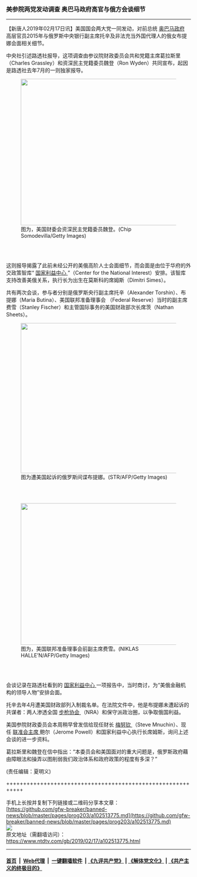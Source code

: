 ### 美参院两党发动调查 奥巴马政府高官与俄方会谈细节
------------------------

<div class="post_content">
 <p>
  【新唐人2019年02月17日讯】美国国会两大党一同发动，对前总统
  <a href="https://www.ntdtv.com/gb/奥巴马政府.htm">
   奥巴马政府
  </a>
  高层官员2015年与俄罗斯中央银行副主席托辛及非法充当外国代理人的俄女布提娜会面相关细节。
 </p>
 <p>
  中央社引述路透社报导，这项调查由参议院财政委员会共和党籍主席葛拉斯里（Charles Grassley）和资深民主党籍委员魏登（Ron Wyden）共同宣布，起因是路透社去年7月的一则独家报导。
 </p>
 <figure class="wp-caption alignnone" id="attachment_102513780" style="max-width: 600px">
  <img alt="" class="size-medium wp-image-102513780" height="400" src="https://www.ntdtv.com/assets/uploads/2019/02/GettyImages-905736868-600x400.jpg" width="600">
   <br/><figcaption class="wp-caption-text">
    图为，美国财委会资深民主党籍委员魏登。(Chip Somodevilla/Getty Images)
   </figcaption><br/>
  </img>
 </figure><br/>
 <p>
  这则报导揭露了此前未经公开的美俄高阶人士会面细节，而会面是由位于华府的外交政策智库“
  <a href="https://www.ntdtv.com/gb/国家利益中心.htm">
   国家利益中心
  </a>
  ”（Center for the National Interest）安排。该智库支持改善美俄关系，执行长为出生在莫斯科的席姆斯（Dimitri Simes）。
 </p>
 <p>
  共有两次会谈，参与者分别是俄罗斯央行副主席托辛（Alexander Torshin）、布提娜（Maria Butina）、美国联邦准备理事会 （Federal Reserve）当时的副主席费雪（Stanley Fischer）和主管国际事务的美国财政部次长席茨（Nathan Sheets）。
 </p>
 <figure class="wp-caption alignnone" id="attachment_102513782" style="max-width: 600px">
  <img alt="" class="size-medium wp-image-102513782" height="410" src="https://www.ntdtv.com/assets/uploads/2019/02/GettyImages-1000696098-600x410.jpg" width="600"/>
  <br/><figcaption class="wp-caption-text">
   图为遭美国起诉的俄罗斯间谍布提娜。(STR/AFP/Getty Images)
  </figcaption><br/>
 </figure><br/>
 <figure class="wp-caption alignnone" id="attachment_102513784" style="max-width: 600px">
  <img alt="" class="size-medium wp-image-102513784" height="387" src="https://www.ntdtv.com/assets/uploads/2019/02/GettyImages-855132412-600x387.jpg" width="600"/>
  <br/><figcaption class="wp-caption-text">
   图为，美国联邦准备理事会前副主席费雪。(NIKLAS HALLE’N/AFP/Getty Images)
  </figcaption><br/>
 </figure><br/>
 <p>
  会谈记录在路透社看到的
  <a href="https://www.ntdtv.com/gb/国家利益中心.htm">
   国家利益中心
  </a>
  一项报告中，当时商讨，为“美俄金融机构的领导人物”安排会面。
 </p>
 <p>
  托辛去年4月遭美国财政部列入制裁名单。在法院文件中，他是布提娜未遭起诉的共谋者：两人渗透全国
  <a href="https://www.ntdtv.com/gb/步枪协会.htm">
   步枪协会
  </a>
  （NRA）和保守派政治圈，以争取俄国利益。
 </p>
 <p>
  美国参院财政委员会本周稍早曾发信给现任财长
  <a href="https://www.ntdtv.com/gb/梅努钦.htm">
   梅努钦
  </a>
  （Steve Mnuchin）、现任
  <a href="https://www.ntdtv.com/gb/联准会主席.htm">
   联准会主席
  </a>
  鲍尔（Jerome Powell）和国家利益中心执行长席姆斯，询问上述会谈的进一步资料。
 </p>
 <p>
  葛拉斯里和魏登在信中指出：“本委员会和美国面对的重大问题是，俄罗斯政府藉由障眼法和操弄以图削弱我们政治体系和政府政策的程度有多深？”
 </p>
 <p>
  (责任编辑：夏明义)
 </p>
 <div class="single_ad">
 </div>
</div>

+++++++++++++++++++++++++++++++++++++++++++++++++++++++++++<br/><br/>
手机上长按并复制下列链接或二维码分享本文章：<br/>
[https://github.com/gfw-breaker/banned-news/blob/master/pages/prog203/a102513775.md](https://github.com/gfw-breaker/banned-news/blob/master/pages/prog203/a102513775.md)<br/>
[<img src='https://github.com/gfw-breaker/banned-news/blob/master/pages/prog203/a102513775.md.png'/>](https://github.com/gfw-breaker/banned-news/blob/master/pages/prog203/a102513775.md)<br/>
原文地址（需翻墙访问）：https://www.ntdtv.com/gb/2019/02/17/a102513775.html


------------------------
#### [首页](https://github.com/gfw-breaker/banned-news/blob/master/README.md) &nbsp;|&nbsp; [Web代理](https://github.com/labour-camp/helloworld) &nbsp;|&nbsp; [一键翻墙软件](https://github.com/gfw-breaker/nogfw/blob/master/README.md) &nbsp;| [《九评共产党》](https://github.com/gfw-breaker/9ping.md/blob/master/README.md#九评之一评共产党是什么) | [《解体党文化》](https://github.com/gfw-breaker/jtdwh.md/blob/master/README.md) | [《共产主义的终极目的》](https://github.com/gfw-breaker/gczydzjmd.md/blob/master/README.md)

